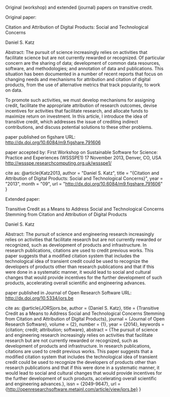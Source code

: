 Original (workshop) and extended (journal) papers on transitive credit.



Original paper:

Citation and Attribution of Digital Products: Social and Technological Concerns

Daniel S. Katz

Abstract:
The pursuit of science increasingly relies on activities that facilitate science but are not currently
rewarded or recognized. Of particular concern are the sharing of data; development of common data
resources, software, and methodologies; and annotation of data and publications. This situation has
been documented in a number of recent reports that focus on changing needs and mechanisms for
attribution and citation of digital products, from the use of alternative metrics that track popularity,
to work on data.

To promote such activities, we must develop mechanisms for assigning credit, facilitate the appropriate
attribution of research outcomes, devise incentives for activities that facilitate research, and
allocate funds to maximize return on investment. In this article, I introduce the idea of transitive
credit, which addresses the issue of crediting indirect contributions, and discuss potential solutions
to these other problems.

paper published on figshare
URL: http://dx.doi.org/10.6084/m9.figshare.791606

paper accepted by:
First Workshop on Sustainable Software for Science: Practice and Experiences (WSSSPE1)
17 November 2013, Denver, CO, USA
http://wssspe.researchcomputing.org.uk/wssspe1/

cite as:
@article{Katz2013,
author = "Daniel S. Katz",
title = "{Citation and Attribution of Digital Products: Social and Technological Concerns}",
year = "2013",
month = "09",
url = "http://dx.doi.org/10.6084/m9.figshare.791606"
}


Extended paper:

Transitive Credit as a Means to Address Social and Technological Concerns Stemming from Citation and
Attribution of Digital Products

Daniel S. Katz

Abstract:
The pursuit of science and engineering research increasingly relies on activities that facilitate
research but are not currently rewarded or recognized, such as development of products and infrastructure.
In research publications, citations are used to credit previous works. This paper suggests that a modified
citation system that includes the technological idea of transient credit could be used to recognize the
developers of products other than research publications and that if this were done in a systematic manner,
it would lead to social and cultural changes that would provide incentives for the further development of
such products, accelerating overall scientific and engineering advances.


paper published in Journal of Open Research Software
URL: http://dx.doi.org/10.5334/jors.be

cite as:
@article{JORSjors.be,
	author = {Daniel S. Katz},
	title = {Transitive Credit as a Means to Address Social and Technological Concerns Stemming from Citation and Attribution of Digital Products},
	journal = {Journal of Open Research Software},
	volume = {2},
	number = {1},
	year = {2014},
	keywords = {citation; credit; attribution; software},
	abstract = {The pursuit of science and engineering research increasingly relies on activities that facilitate research but are not currently rewarded or recognized, such as development of products and infrastructure. In research publications, citations are used to credit previous works. This paper suggests that a modified citation system that includes the technological idea of transient credit could be used to recognize the developers of products other than research publications and that if this were done in a systematic manner, it would lead to social and cultural changes that would provide incentives for the further development of such products, accelerating overall scientific and engineering advances.},
	issn = {2049-9647},	url = {http://openresearchsoftware.metajnl.com/article/view/jors.be}
}

